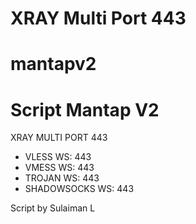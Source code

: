 # XRAY Multi Port 443
# mantapv2
# Script Mantap V2
XRAY MULTI PORT 443

* VLESS WS: 443
* VMESS WS: 443
* TROJAN WS: 443
* SHADOWSOCKS WS: 443

Script by Sulaiman L
